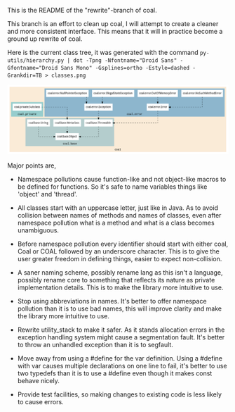 This is the README of the "rewrite"-branch of coal.

This branch is an effort to clean up coal, I will attempt to create a
cleaner and more consistent interface. This means that it will in
practice become a ground up rewrite of coal.

Here is the current class tree, it was generated with the command
`py-utils/hierarchy.py | dot -Tpng -Nfontname="Droid Sans" -Gfontname="Droid Sans Mono" -Gsplines=ortho -Estyle=dashed -Grankdir=TB > classes.png`

![Alt text](https://github.com/crypt3lx2k/coal/raw/rewrite/classes.png)

Major points are,
- Namespace pollutions cause function-like and not object-like macros to be
defined for functions.
So it's safe to name variables things like 'object' and 'thread'.

- All classes start with an uppercase letter, just like in Java.
As to avoid collision between names of methods and names of classes, even
after namespace pollution what is a method and what is a class becomes
unambiguous.

- Before namespace pollution every identifier should start with either
coal, Coal or COAL followed by an underscore character.
This is to give the user greater freedom in defining things, easier
to expect non-collision.

- A saner naming scheme, possibly rename lang as this isn't a language,
possibly rename core to something that reflects its nature as
private implementation details.
This is to make the library more intuitive to use.

- Stop using abbreviations in names.
It's better to offer namespace pollution than it is to use bad names, this
will improve clarity and make the library more intuitive to use.

- Rewrite utility_stack to make it safer.
As it stands allocation errors in the exception handling system might cause
a segmentation fault. It's better to throw an unhandled exception than it
is to segfault.

- Move away from using a #define for the var definition.
Using a #define with var causes multiple declarations on one line to fail,
it's better to use two typedefs than it is to use a #define even though it
makes const behave nicely.

- Provide test facilities, so making changes to existing code is less likely
to cause errors.

